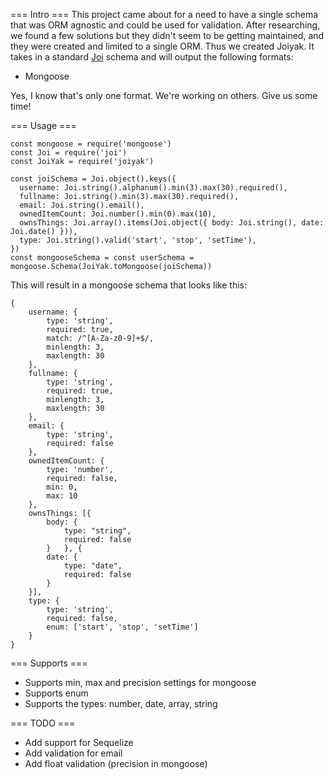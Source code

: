 === Intro ===
This project came about for a need to have a single schema that was ORM agnostic and could be used for validation.  After researching, we found a few solutions but they didn't seem to be getting maintained, and they were created and limited to a single ORM.  Thus we created Joiyak.  It takes in a standard [Joi](https://www.npmjs.com/package/joi) schema and will output the following formats:

- Mongoose

Yes, I know that's only one format.  We're working on others.  Give us some time!

=== Usage ===
```
const mongoose = require('mongoose')
const Joi = require('joi')
const JoiYak = require('joiyak')

const joiSchema = Joi.object().keys({
  username: Joi.string().alphanum().min(3).max(30).required(),
  fullname: Joi.string().min(3).max(30).required(),
  email: Joi.string().email(),
  ownedItemCount: Joi.number().min(0).max(10),
  ownsThings: Joi.array().items(Joi.object({ body: Joi.string(), date: Joi.date() })),
  type: Joi.string().valid('start', 'stop', 'setTime'),
})
const mongooseSchema = const userSchema = mongoose.Schema(JoiYak.toMongoose(joiSchema))
```

This will result in a mongoose schema that looks like this:
```
{
	username: {
		type: 'string',
		required: true,
		match: /^[A-Za-z0-9]+$/,
		minlength: 3,
		maxlength: 30
	},
	fullname: {
		type: 'string',
		required: true,
		minlength: 3,
		maxlength: 30
	},
	email: {
		type: 'string',
		required: false
	},
	ownedItemCount: {
		type: 'number',
		required: false,
		min: 0,
		max: 10
	},
	ownsThings: [{
		body: {
			type: "string",
			required: false
		}	}, {
		date: {
			type: "date",
			required: false
		}
	}],
	type: {
		type: 'string',
		required: false,
		enum: ['start', 'stop', 'setTime']
	}
}
```

=== Supports ===
- Supports min, max and precision settings for mongoose
- Supports enum
- Supports the types: number, date, array, string

=== TODO ===
- Add support for Sequelize
- Add validation for email
- Add float validation (precision in mongoose)
